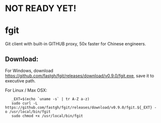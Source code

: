 # NOT READY YET!

# fgit
Git client with built-in GITHUB proxy, 50x faster for Chinese engineers.

## Download:
  For Windows, download https://github.com/fastgh/fgit/releases/download/v0.9.0/fgit.exe, save it to executive path.

  For Linux / Max OSX:

  ```shell
     _EXT=$(echo `uname -s` | tr A-Z a-z)
     sudo curl -L https://github.com/fastgh/fgit/releases/download/v0.9.0/fgit.${_EXT} -o /usr/local/bin/fgit
     sudo chmod +x /usr/local/bin/fgit
  ```
